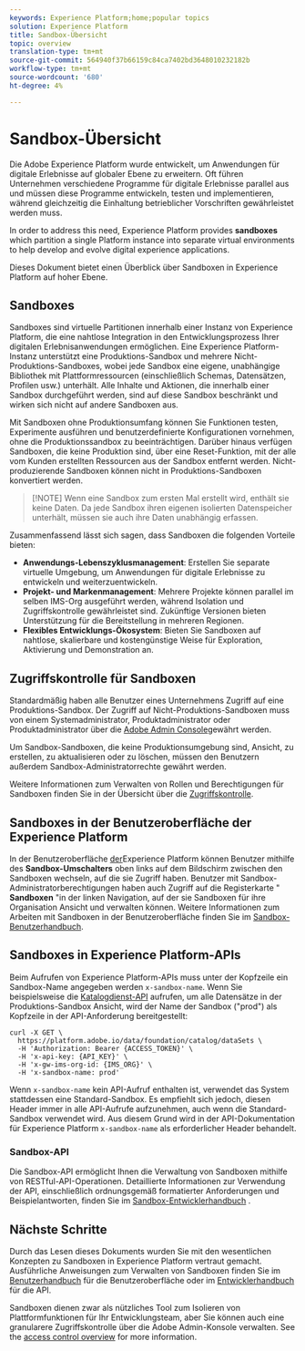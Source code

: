 ```yaml
---
keywords: Experience Platform;home;popular topics
solution: Experience Platform
title: Sandbox-Übersicht
topic: overview
translation-type: tm+mt
source-git-commit: 564940f37b66159c84ca7402bd3648010232182b
workflow-type: tm+mt
source-wordcount: '680'
ht-degree: 4%

---
```



# Sandbox-Übersicht

Die Adobe Experience Platform wurde entwickelt, um Anwendungen für digitale Erlebnisse auf globaler Ebene zu erweitern. Oft führen Unternehmen verschiedene Programme für digitale Erlebnisse parallel aus und müssen diese Programme entwickeln, testen und implementieren, während gleichzeitig die Einhaltung betrieblicher Vorschriften gewährleistet werden muss.

In order to address this need, Experience Platform provides **sandboxes** which partition a single Platform instance into separate virtual environments to help develop and evolve digital experience applications.

Dieses Dokument bietet einen Überblick über Sandboxen in Experience Platform auf hoher Ebene.

## Sandboxes

Sandboxes sind virtuelle Partitionen innerhalb einer Instanz von Experience Platform, die eine nahtlose Integration in den Entwicklungsprozess Ihrer digitalen Erlebnisanwendungen ermöglichen. Eine Experience Platform-Instanz unterstützt eine Produktions-Sandbox und mehrere Nicht-Produktions-Sandboxes, wobei jede Sandbox eine eigene, unabhängige Bibliothek mit Plattformressourcen (einschließlich Schemas, Datensätzen, Profilen usw.) unterhält.  Alle Inhalte und Aktionen, die innerhalb einer Sandbox durchgeführt werden, sind auf diese Sandbox beschränkt und wirken sich nicht auf andere Sandboxen aus.

Mit Sandboxen ohne Produktionsumfang können Sie Funktionen testen, Experimente ausführen und benutzerdefinierte Konfigurationen vornehmen, ohne die Produktionssandbox zu beeinträchtigen. Darüber hinaus verfügen Sandboxen, die keine Produktion sind, über eine Reset-Funktion, mit der alle vom Kunden erstellten Ressourcen aus der Sandbox entfernt werden. Nicht-produzierende Sandboxen können nicht in Produktions-Sandboxen konvertiert werden.

>[!NOTE] Wenn eine Sandbox zum ersten Mal erstellt wird, enthält sie keine Daten. Da jede Sandbox ihren eigenen isolierten Datenspeicher unterhält, müssen sie auch ihre Daten unabhängig erfassen.

Zusammenfassend lässt sich sagen, dass Sandboxen die folgenden Vorteile bieten:

* **Anwendungs-Lebenszyklusmanagement**: Erstellen Sie separate virtuelle Umgebung, um Anwendungen für digitale Erlebnisse zu entwickeln und weiterzuentwickeln.
* **Projekt- und Markenmanagement**: Mehrere Projekte können parallel im selben IMS-Org ausgeführt werden, während Isolation und Zugriffskontrolle gewährleistet sind. Zukünftige Versionen bieten Unterstützung für die Bereitstellung in mehreren Regionen.
* **Flexibles Entwicklungs-Ökosystem**: Bieten Sie Sandboxen auf nahtlose, skalierbare und kostengünstige Weise für Exploration, Aktivierung und Demonstration an.

## Zugriffskontrolle für Sandboxen

Standardmäßig haben alle Benutzer eines Unternehmens Zugriff auf eine Produktions-Sandbox. Der Zugriff auf Nicht-Produktions-Sandboxen muss von einem Systemadministrator, Produktadministrator oder Produktadministrator über die [Adobe Admin Console](https://adminconsole.adobe.com)gewährt werden.

Um Sandbox-Sandboxen, die keine Produktionsumgebung sind, Ansicht, zu erstellen, zu aktualisieren oder zu löschen, müssen den Benutzern außerdem Sandbox-Administratorrechte gewährt werden.

Weitere Informationen zum Verwalten von Rollen und Berechtigungen für Sandboxen finden Sie in der Übersicht über die [Zugriffskontrolle](../access-control/home.md).

## Sandboxes in der Benutzeroberfläche der Experience Platform

In der Benutzeroberfläche [der](https://platform.adobe.com)Experience Platform können Benutzer mithilfe des **Sandbox-Umschalters** oben links auf dem Bildschirm zwischen den Sandboxen wechseln, auf die sie Zugriff haben.  Benutzer mit Sandbox-Administratorberechtigungen haben auch Zugriff auf die Registerkarte &quot; **Sandboxen** &quot;in der linken Navigation, auf der sie Sandboxen für ihre Organisation Ansicht und verwalten können. Weitere Informationen zum Arbeiten mit Sandboxen in der Benutzeroberfläche finden Sie im [Sandbox-Benutzerhandbuch](ui/overview.md).

## Sandboxes in Experience Platform-APIs

Beim Aufrufen von Experience Platform-APIs muss unter der Kopfzeile ein Sandbox-Name angegeben werden `x-sandbox-name`. Wenn Sie beispielsweise die [Katalogdienst-API](https://www.adobe.io/apis/experienceplatform/home/api-reference.html#!acpdr/swagger-specs/catalog.yaml) aufrufen, um alle Datensätze in der Produktions-Sandbox Ansicht, wird der Name der Sandbox (&quot;prod&quot;) als Kopfzeile in der API-Anforderung bereitgestellt:

```shell
curl -X GET \
  https://platform.adobe.io/data/foundation/catalog/dataSets \
  -H 'Authorization: Bearer {ACCESS_TOKEN}' \
  -H 'x-api-key: {API_KEY}' \
  -H 'x-gw-ims-org-id: {IMS_ORG}' \
  -H 'x-sandbox-name: prod'
```

Wenn `x-sandbox-name` kein API-Aufruf enthalten ist, verwendet das System stattdessen eine Standard-Sandbox. Es empfiehlt sich jedoch, diesen Header immer in alle API-Aufrufe aufzunehmen, auch wenn die Standard-Sandbox verwendet wird. Aus diesem Grund wird in der API-Dokumentation für Experience Platform `x-sandbox-name` als erforderlicher Header behandelt.

### Sandbox-API

Die Sandbox-API ermöglicht Ihnen die Verwaltung von Sandboxen mithilfe von RESTful-API-Operationen. Detaillierte Informationen zur Verwendung der API, einschließlich ordnungsgemäß formatierter Anforderungen und Beispielantworten, finden Sie im [Sandbox-Entwicklerhandbuch](api/getting-started.md) .

## Nächste Schritte

Durch das Lesen dieses Dokuments wurden Sie mit den wesentlichen Konzepten zu Sandboxen in Experience Platform vertraut gemacht. Ausführliche Anweisungen zum Verwalten von Sandboxen finden Sie im [Benutzerhandbuch](ui/overview.md) für die Benutzeroberfläche oder im [Entwicklerhandbuch](./api/getting-started.md) für die API.

Sandboxen dienen zwar als nützliches Tool zum Isolieren von Plattformfunktionen für Ihr Entwicklungsteam, aber Sie können auch eine granularere Zugriffskontrolle über die Adobe Admin-Konsole verwalten. See the [access control overview](../access-control/home.md) for more information.